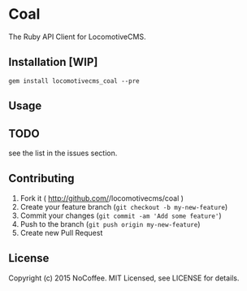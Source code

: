 # Coal

The Ruby API Client for LocomotiveCMS.

## Installation [WIP]

    gem install locomotivecms_coal --pre

## Usage



## TODO

see the list in the issues section.

## Contributing

1. Fork it ( http://github.com/<my-github-username>/locomotivecms/coal )
2. Create your feature branch (`git checkout -b my-new-feature`)
3. Commit your changes (`git commit -am 'Add some feature'`)
4. Push to the branch (`git push origin my-new-feature`)
5. Create new Pull Request

## License

Copyright (c) 2015 NoCoffee. MIT Licensed, see LICENSE for details.
